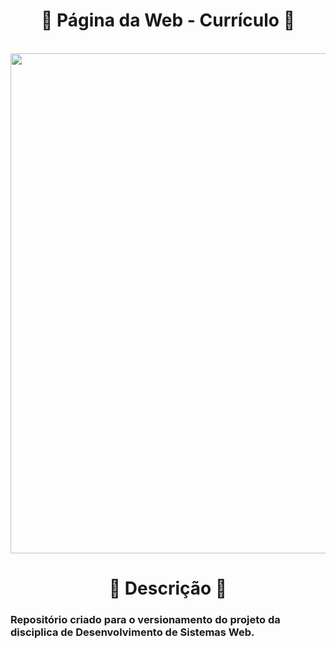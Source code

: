 <h1 align="center">
  🍃 Página da Web - Currículo 🍃
</h1>
  
<p align="center" width="100%">
  
  <br>
  <img width="800" align="center" src="https://hypergr.am/wp-content/uploads/2022/06/web-development-1.jpg"/>

</p>

<h1 align="center">
  🌳 Descrição 🌳
</h1>
  
<h3>
  Repositório criado para o versionamento do projeto da disciplica de Desenvolvimento de Sistemas Web.
</h3>
